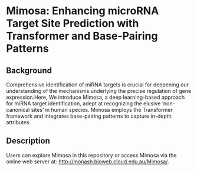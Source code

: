 # Mimosa: Enhancing microRNA Target Site Prediction with Transformer and Base-Pairing Patterns
## Background
Comprehensive identification of miRNA targets is crucial for deepening our understanding of the mechanisms underlying the precise regulation of gene expression.Here, We introduce Mimosa, a deep learning-based approach for miRNA target identification, adept at recognizing the elusive ‘non-canonical sites’ in human species. Mimosa employs the Transformer framework and integrates base-pairing patterns to capture in-depth attributes. 

## Description
Users can explore Mimosa in this repository or access Mimosa via the online web server at: http://monash.bioweb.cloud.edu.au/Mimosa/.

